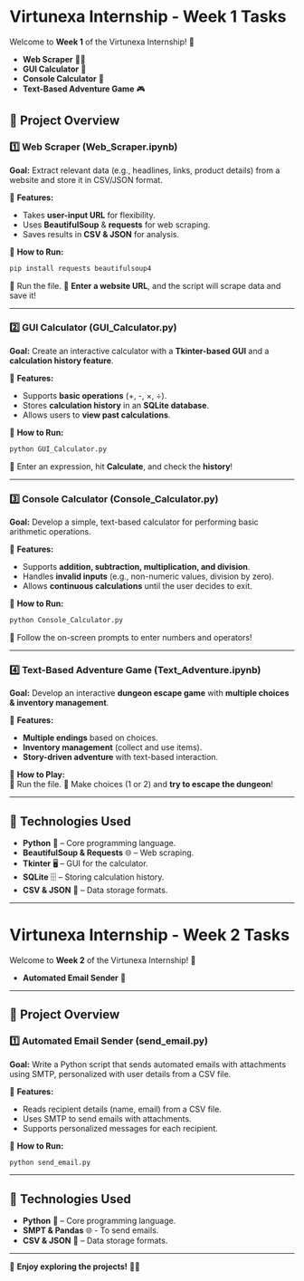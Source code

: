 # Virtunexa Internship - Week 1 Tasks  

Welcome to **Week 1** of the Virtunexa Internship! 🚀  
- **Web Scraper** 🕵️‍♂️  
- **GUI Calculator** 🧮
- **Console Calculator** 🔢  
- **Text-Based Adventure Game** 🎮  

## **📂 Project Overview**  

### **1️⃣ Web Scraper (Web_Scraper.ipynb)**
**Goal:** Extract relevant data (e.g., headlines, links, product details) from a website and store it in CSV/JSON format.  

🔹 **Features:**  
- Takes **user-input URL** for flexibility.  
- Uses **BeautifulSoup** & **requests** for web scraping.  
- Saves results in **CSV & JSON** for analysis.  

📌 **How to Run:**  
```bash
pip install requests beautifulsoup4
```
🔹 Run the file.
🔹 **Enter a website URL**, and the script will scrape data and save it!  

---

### **2️⃣ GUI Calculator (GUI_Calculator.py)**
**Goal:** Create an interactive calculator with a **Tkinter-based GUI** and a **calculation history feature**.  

🔹 **Features:**  
- Supports **basic operations** (+, -, ×, ÷).  
- Stores **calculation history** in an **SQLite database**.  
- Allows users to **view past calculations**.  

📌 **How to Run:**  
```bash
python GUI_Calculator.py
```
🔹 Enter an expression, hit **Calculate**, and check the **history**!  

---

### **3️⃣ Console Calculator (Console_Calculator.py)**
**Goal:** Develop a simple, text-based calculator for performing basic arithmetic operations.  

🔹 **Features:**  
- Supports **addition, subtraction, multiplication, and division**.  
- Handles **invalid inputs** (e.g., non-numeric values, division by zero).  
- Allows **continuous calculations** until the user decides to exit.  

📌 **How to Run:**  
```bash
python Console_Calculator.py
```
🔹 Follow the on-screen prompts to enter numbers and operators!  

---

### **4️⃣ Text-Based Adventure Game (Text_Adventure.ipynb)**
**Goal:** Develop an interactive **dungeon escape game** with **multiple choices & inventory management**.  

🔹 **Features:**  
- **Multiple endings** based on choices.  
- **Inventory management** (collect and use items).  
- **Story-driven adventure** with text-based interaction.  

📌 **How to Play:**  
🔹 Run the file. 
🔹 Make choices (1 or 2) and **try to escape the dungeon**!  

---

## **📌 Technologies Used**
- **Python** 🐍 – Core programming language.  
- **BeautifulSoup & Requests** 🌐 – Web scraping.  
- **Tkinter** 🖥️ – GUI for the calculator.  
- **SQLite** 🗄️ – Storing calculation history.  
- **CSV & JSON** 📄 – Data storage formats.  

---
# Virtunexa Internship - Week 2  Tasks    

Welcome to **Week 2** of the Virtunexa Internship! 🚀  
- **Automated Email Sender** 📧  

---
## **📂 Project Overview**  

### **1️⃣ Automated Email Sender (send_email.py)**
**Goal:** Write a Python script that sends automated emails with attachments using SMTP, personalized with user details from a CSV file.  

🔹 **Features:**  
   - Reads recipient details (name, email) from a CSV file.
   - Uses SMTP to send emails with attachments.
   - Supports personalized messages for each recipient.  

📌 **How to Run:**  
```bash
python send_email.py
```
---
## **📌 Technologies Used**
- **Python** 🐍 – Core programming language.  
- **SMPT & Pandas** 🌐 - To send emails. 
- **CSV & JSON** 📄 – Data storage formats.

---
🔹 **Enjoy exploring the projects!** 🚀🔥

